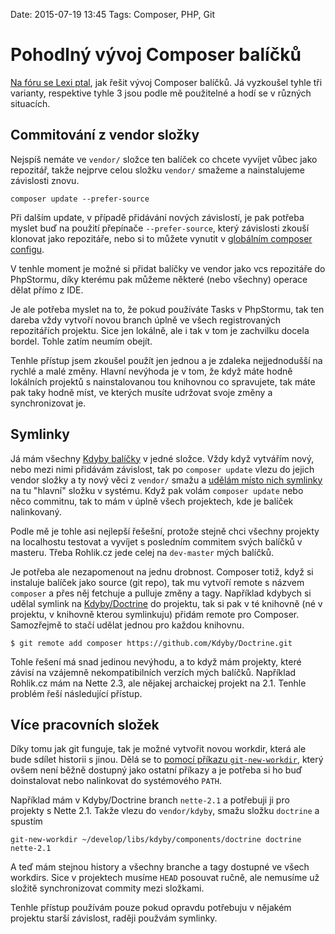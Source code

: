 Date: 2015-07-19 13:45
Tags: Composer, PHP, Git

# Pohodlný vývoj Composer balíčků

[Na fóru se Lexi ptal](http://forum.nette.org/cs/23721-jak-na-vlastni-composer-balicek-s-nette-komponentou#p159274),
jak řešit vývoj Composer balíčků. Já vyzkoušel tyhle tři varianty, respektive tyhle 3 jsou podle mě použitelné a hodí se v různých situacích.


## Commitování z vendor složky

Nejspíš nemáte ve `vendor/` složce ten balíček co chcete vyvíjet vůbec jako repozitář,
takže nejprve celou složku `vendor/` smažeme a nainstalujeme závislosti znovu.

```shell
composer update --prefer-source
```

Při dalším update, v případě přidávání nových závislostí, je pak potřeba myslet buď na použití přepínače `--prefer-source`,
který závislosti zkouší klonovat jako repozitáře, nebo si to můžete vynutit v [globálním composer configu](https://getcomposer.org/doc/03-cli.md#global).

V tenhle moment je možné si přidat balíčky ve vendor jako vcs repozitáře do PhpStormu,
díky kterému pak můžeme některé (nebo všechny) operace dělat přímo z IDE.

Je ale potřeba myslet na to, že pokud používáte Tasks v PhpStormu, tak ten dareba vždy vytvoří novou branch úplně ve všech registrovaných repozitářích projektu.
Sice jen lokálně, ale i tak v tom je zachvilku docela bordel. Tohle zatím neumím obejít.

Tenhle přístup jsem zkoušel použít jen jednou a je zdaleka nejjednodušší na rychlé a malé změny.
Hlavní nevýhoda je v tom, že když máte hodně lokálních projektů s nainstalovanou tou knihovnou co spravujete,
tak máte pak taky hodně míst, ve kterých musíte udržovat svoje změny a synchronizovat je.


## Symlinky

Já mám všechny [Kdyby balíčky](https://github.com/kdyby) v jedné složce. Vždy když vytvářím nový, nebo mezi nimi přidávám závislost, tak po `composer update` vlezu do jejich vendor složky
a ty nový věci z `vendor/` smažu a [udělám místo nich symlinky](https://cs.wikipedia.org/wiki/Symbolick%C3%BD_odkaz) na tu "hlavní" složku v systému.
Když pak volám `composer update` nebo něco commitnu, tak to mám v úplně všech projektech, kde je balíček nalinkovaný.

Podle mě je tohle asi nejlepší řešešní, protože stejně chci všechny projekty na localhostu testovat a vyvíjet s posledním commitem svých balíčků v masteru.
Třeba Rohlik.cz jede celej na `dev-master` mých balíčků.

Je potřeba ale nezapomenout na jednu drobnost. Composer totiž, když si instaluje balíček jako source (git repo),
tak mu vytvoří remote s názvem `composer` a přes něj fetchuje a pulluje změny a tagy.
Například kdybych si udělal symlink na [Kdyby/Doctrine](https://github.com/Kdyby/Doctrine) do projektu,
tak si pak v té knihovně (né v projektu, v knihovně kterou symlinkuju) přidám remote pro Composer.
Samozřejmě to stačí udělat jednou pro každou knihovnu.

```shell
$ git remote add composer https://github.com/Kdyby/Doctrine.git
```

Tohle řešení má snad jedinou nevýhodu, a to když mám projekty, které závisí na vzájemně nekompatibilních verzích mých balíčků.
Například Rohlik.cz mám na Nette 2.3, ale nějakej archaickej projekt na 2.1. Tenhle problém řeší následující přístup.


## Více pracovních složek

Díky tomu jak git funguje, tak je možné vytvořit novou workdir, která ale bude sdílet historii s jinou.
Dělá se to [pomocí příkazu `git-new-workdir`](http://stackoverflow.com/a/6270727/602899),
který ovšem není běžně dostupný jako ostatní příkazy a je potřeba si ho buď doinstalovat nebo nalinkovat do systémového `PATH`.

Například mám v Kdyby/Doctrine branch `nette-2.1` a potřebuji ji pro projekty s Nette 2.1. Takže vlezu do `vendor/kdyby`, smažu složku `doctrine` a spustím

```shell
git-new-workdir ~/develop/libs/kdyby/components/doctrine doctrine nette-2.1
```

A teď mám stejnou history a všechny branche a tagy dostupné ve všech workdirs.
Sice v projektech musíme `HEAD` posouvat ručně, ale nemusíme už složitě synchronizovat commity mezi složkami.

Tenhle přístup používám pouze pokud opravdu potřebuju v nějakém projektu starší závislost, raději použvám symlinky.
